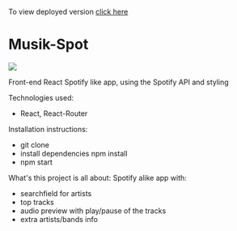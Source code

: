 To view deployed version [click here](https://musik-spot.netlify.com)

# Musik-Spot

![](spotOn.gif)

Front-end React Spotify like app, using the Spotify API and styling

Technologies used:
- React, React-Router

Installation instructions:
- git clone
- install dependencies npm install
- npm start

What's this project is all about: 
Spotify alike app with:
- searchfield for artists
- top tracks
- audio preview with play/pause of the tracks
- extra artists/bands info
